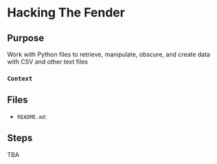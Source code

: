 # Hacking The Fender

## Purpose 
Work with Python files to retrieve, manipulate, obscure, and create data with CSV and other text files

### `Context`


## Files
- `README.md`:


## Steps
TBA
